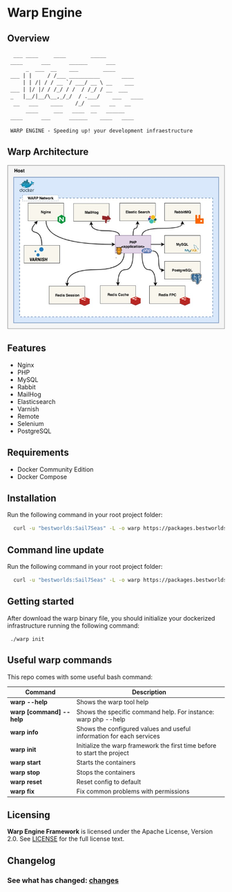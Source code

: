 # Warp Engine

## Overview


```
  ___ ____     ____        _____
 ____      ___      ______      ___
      _  ___  __    ___        ____
 ___ | |     / /___ __________       ____
     | | /| / / __ `/ ___/ __ \ __    ___
 ___ | |/ |/ / /_/ / /  / /_/ / __  ___
 _   |__/|__/\__,_/_/  / .___/    ___   ____
  __   ___    ____    /_/  ___   __   __
      ____     ___   ____  __   ______
 ____      ___      ______    ____   ____

 WARP ENGINE - Speeding up! your development infraestructure
```

## Warp Architecture

![Warp Architecture](release/landing/img/warp_architecture.jpg)


## Features

* Nginx
* PHP
* MySQL
* Rabbit
* MailHog
* Elasticsearch
* Varnish
* Remote
* Selenium
* PostgreSQL

## Requirements

* Docker Community Edition
* Docker Compose


## Installation

Run the following command in your root project folder:

```bash
  curl -u "bestworlds:Sail7Seas" -L -o warp https://packages.bestworlds.com/warp-engine/release/latest && chmod 755 warp
```

## Command line update

Run the following command in your root project folder:

```bash
  curl -u "bestworlds:Sail7Seas" -L -o warp https://packages.bestworlds.com/warp-engine/release/latest && chmod 755 warp && ./warp update
```

## Getting started

After download the warp binary file, you should initialize your dockerized infrastructure running the following command:

```
 ./warp init	
```

## Useful warp commands

This repo comes with some useful bash command:

|  Command  | Description                                                              |
|  -------  |------------|
| **warp --help** | Shows the warp tool help                                                 |
| **warp [command] --help** | Shows the specific command help. For instance: warp php --help           |
| **warp info** | Shows the configured values and useful information for each services     |
| **warp init** | Initialize the warp framework the first time before to start the project |
| **warp start** | Starts the containers                                                    |
| **warp stop** | Stops the containers                                                     |
| **warp reset** | Reset config to default                                                  |
| **warp fix** | Fix common problems with permissions                                     |


## Licensing

**Warp Engine Framework** is licensed under the Apache License, Version 2.0.
See [LICENSE](LICENSE) for the full license text.

## Changelog

### See what has changed: [changes](CHANGES.md)